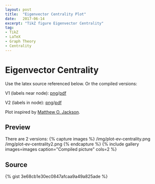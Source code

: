 ```yaml
---
layout: post
title:  "Eigenvector Centrality Plot"
date:   2017-06-14
excerpt: "TikZ figure Eigenvector Centrality"
tag:
- TikZ
- LaTeX
- Graph Theory
- Centrality
---
```


# Eigenvector Centrality
Use the latex source referenced below. Or the compiled versions:

V1 (labels near node): [png](/img/plot-ev-centrality.png)/[pdf](/img/plot-ev-centrality.pdf)

V2 (labels in node): [png](/img/plot-ev-centrality2.png)/[pdf](/img/plot-ev-centrality2.pdf)

Plot inspired by [Matthew O. Jackson](https://www.coursera.org/learn/social-economic-networks/lecture/OiK9a/2-4-centrality-eigenvector-measures).

## Preview
There are 2 versions:
{% capture images %}
	/img/plot-ev-centrality.png
	/img/plot-ev-centrality2.png
{% endcapture %}
{% include gallery images=images caption="Compiled picture" cols=2 %}

## Source
{% gist 3e68cb1e30ec0847afcaa9a49a825ade %}


